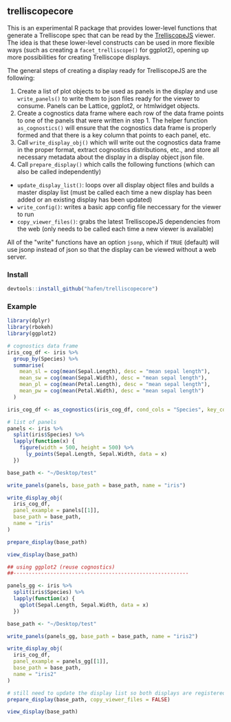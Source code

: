## trelliscopecore

This is an experimental R package that provides lower-level functions that generate a Trelliscope spec that can be read by the [TrelliscopeJS](https://github.com/hafen/trelliscopejs) viewer.  The idea is that these lower-level constructs can be used in more flexible ways (such as creating a `facet_trelliscope()` for ggplot2), opening up more possibilities for creating Trelliscope displays.

The general steps of creating a display ready for TrelliscopeJS are the following:

1. Create a list of plot objects to be used as panels in the display and use `write_panels()` to write them to json files ready for the viewer to consume.  Panels can be Lattice, ggplot2, or htmlwidget objects.
2. Create a cognostics data frame where each row of the data frame points to one of the panels that were written in step 1.  The helper function `as_cognostics()` will ensure that the cognostics data frame is properly formed and that there is a key column that points to each panel, etc.
3. Call `write_display_obj()` which will write out the cognostics data frame in the proper format, extract cognostics distributions, etc., and store all necessary metadata about the display in a display object json file.
4. Call `prepare_display()` which calls the following functions (which can also be called independently)
  - `update_display_list()`: loops over all display object files and builds a master display list (must be called each time a new display has been added or an existing display has been updated)
  - `write_config()`: writes a basic app config file neccessary for the viewer to run
  - `copy_viewer_files()`: grabs the latest TrelliscopeJS dependencies from the web (only needs to be called each time a new viewer is available)

All of the "write" functions have an option `jsonp`, which if `TRUE` (default) will use jsonp instead of json so that the display can be viewed without a web server.

### Install

```r
devtools::install_github("hafen/trelliscopecore")
```

### Example

```r
library(dplyr)
library(rbokeh)
library(ggplot2)

# cognostics data frame
iris_cog_df <- iris %>%
  group_by(Species) %>%
  summarise(
    mean_sl = cog(mean(Sepal.Length), desc = "mean sepal length"),
    mean_sw = cog(mean(Sepal.Width), desc = "mean sepal length"),
    mean_pl = cog(mean(Petal.Length), desc = "mean sepal length"),
    mean_pw = cog(mean(Petal.Width), desc = "mean sepal length")
  )

iris_cog_df <- as_cognostics(iris_cog_df, cond_cols = "Species", key_col = "Species")

# list of panels
panels <- iris %>%
  split(iris$Species) %>%
  lapply(function(x) {
    figure(width = 500, height = 500) %>%
      ly_points(Sepal.Length, Sepal.Width, data = x)
  })

base_path <- "~/Desktop/test"

write_panels(panels, base_path = base_path, name = "iris")

write_display_obj(
  iris_cog_df,
  panel_example = panels[[1]],
  base_path = base_path,
  name = "iris"
)

prepare_display(base_path)

view_display(base_path)

## using ggplot2 (reuse cognostics)
##---------------------------------------------------------

panels_gg <- iris %>%
  split(iris$Species) %>%
  lapply(function(x) {
    qplot(Sepal.Length, Sepal.Width, data = x)
  })

base_path <- "~/Desktop/test"

write_panels(panels_gg, base_path = base_path, name = "iris2")

write_display_obj(
  iris_cog_df,
  panel_example = panels_gg[[1]],
  base_path = base_path,
  name = "iris2"
)

# still need to update the display list so both displays are registered
prepare_display(base_path, copy_viewer_files = FALSE)

view_display(base_path)
```
